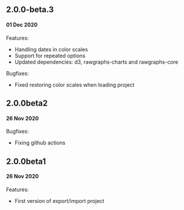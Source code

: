 ## 2.0.0-beta.3
#### 01 Dec 2020


Features:
- Handling dates in color scales
- Support for repeated options
- Updated dependencies: d3, rawgraphs-charts and rawgraphs-core

Bugfixes:
- Fixed restoring color scales when loading project


## 2.0.0beta2
#### 26 Nov 2020

Bugfixes:
- Fixing github actions


## 2.0.0beta1
#### 26 Nov 2020

Features:
- First version of export/import project
